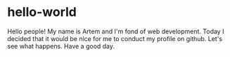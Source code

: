 # hello-world
Hello people!
My name is Artem and I'm fond of web development.
Today I decided that it would be nice for me to conduct my profile on github.
Let's see what happens.
Have a good day.
